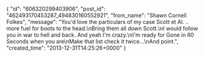  {
   "id": "606320299403906",
   "post_id": "462493170453287_494830160552921",
   "from_name": "Shawn Cornell Folkes",
   "message": "You'd love the particulars of my case Scott et Al. .. more fuel for boots to the head.\nBring them all down Scott.\nI would follow you in war to hell and back. And yeah I'm crazy.\nI'm ready for Gone in 60 Seconds when you are\nMake that list check it twice...\nAnd point.",
   "created_time": "2013-12-31T14:25:26+0000"
 }
